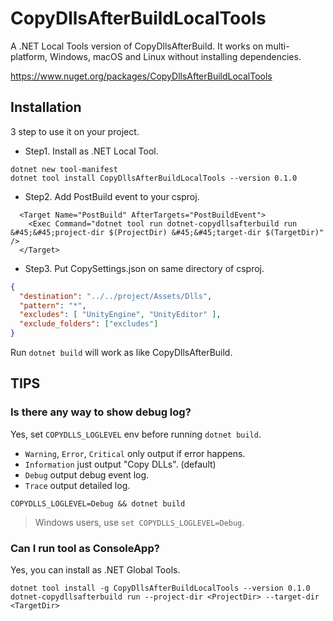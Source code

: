 # CopyDllsAfterBuildLocalTools

A .NET Local Tools version of CopyDllsAfterBuild.
It works on multi-platform, Windows, macOS and Linux without installing dependencies.

https://www.nuget.org/packages/CopyDllsAfterBuildLocalTools

## Installation

3 step to use it on your project.

* Step1. Install as .NET Local Tool.

```shell
dotnet new tool-manifest
dotnet tool install CopyDllsAfterBuildLocalTools --version 0.1.0
```

* Step2. Add PostBuild event to your csproj.

```csproj
  <Target Name="PostBuild" AfterTargets="PostBuildEvent">
    <Exec Command="dotnet tool run dotnet-copydllsafterbuild run &#45;&#45;project-dir $(ProjectDir) &#45;&#45;target-dir $(TargetDir)" />
  </Target>
```

* Step3. Put CopySettings.json on same directory of csproj.

```json
{
  "destination": "../../project/Assets/Dlls",
  "pattern": "*",
  "excludes": [ "UnityEngine", "UnityEditor" ],
  "exclude_folders": ["excludes"]
}
```

Run `dotnet build` will work as like CopyDllsAfterBuild.

## TIPS

### Is there any way to show debug log?

Yes, set `COPYDLLS_LOGLEVEL` env before running `dotnet build`.

* `Warning`, `Error`, `Critical` only output if error happens.
* `Information` just output "Copy DLLs". (default)
* `Debug` output debug event log.
* `Trace` output detailed log.

```shell
COPYDLLS_LOGLEVEL=Debug && dotnet build
```

> Windows users, use `set COPYDLLS_LOGLEVEL=Debug`.

### Can I run tool as ConsoleApp?

Yes, you can install as .NET Global Tools.

```shell
dotnet tool install -g CopyDllsAfterBuildLocalTools --version 0.1.0
dotnet-copydllsafterbuild run --project-dir <ProjectDir> --target-dir <TargetDir>
```
